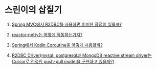 # 스린이의 삽질기

1. [Spring MVC에서 R2DBC를 사용하면 어떠한 장점이 있을까?](https://github.com/jayground8/spring/tree/main/r2dbc)

2. [reactor-netty는 어떻게 작동하는거지?](https://github.com/jayground8/spring/tree/main/reactor-netty-core)

3. [Spring에서 Kotlin Coroutine을 어떻게 사용할까?](https://github.com/jayground8/spring/tree/main/mvc-kotlin)

4. [R2DBC Driver(mysql, postgresql과 MongoDB reactive stream driver는 Cursor로 진정한 push-pull model을 구현하고 있을까?)](https://github.com/jayground8/spring/tree/main/mongodb-reactive-stream-driver)